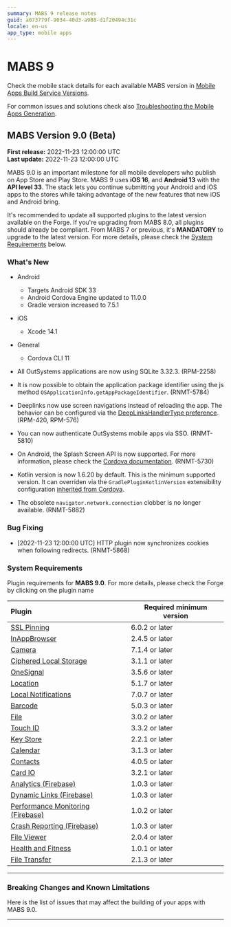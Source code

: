```yaml
---
summary: MABS 9 release notes
guid: a073779f-9034-40d3-a988-d1f20494c31c
locale: en-us
app_type: mobile apps
---
```


# MABS 9

<div class="info">

Check the mobile stack details for each available MABS version in [Mobile Apps Build Service Versions](mabs-versions.md).
</div>

<div class="info">

For common issues and solutions check also [Troubleshooting the Mobile Apps Generation](https://success.outsystems.com/Support/Enterprise_Customers/Troubleshooting/Troubleshooting_the_Mobile_Apps_Generation).
</div>

## MABS Version 9.0 (Beta)

<div class="info">

**First release:** 2022-11-23 12:00:00 UTC<br/>
**Last update:** 2022-11-23 12:00:00 UTC
</div>

MABS 9.0 is an important milestone for all mobile developers who publish on App Store and Play Store. MABS 9 uses **iOS 16**, and **Android 13** with the **API level 33**. The stack lets you continue submitting your Android and iOS apps to the stores while taking advantage of the new features that new iOS and Android bring.

<div class="warning">

It's recommended to update all supported plugins to the latest version available on the Forge. If you're upgrading from MABS 8.0, all plugins should already be compliant. From MABS 7 or previous, it's **MANDATORY** to upgrade to the latest version. For more details, please check the [System Requirements](#system-requirements) below.

</div>

### What's New

* Android
    * Targets Android SDK 33
    * Android Cordova Engine updated to 11.0.0
    * Gradle version increased to 7.5.1
* iOS
    * Xcode 14.1
* General
    * Cordova CLI 11

* All OutSystems applications are now using SQLite 3.32.3. (RPM-2258)
* It is now possible to obtain the application package identifier using the js method `OSApplicationInfo.getAppPackageIdentifier`. (RNMT-5784)
* Deeplinks now use screen navigations instead of reloading the app. The behavior can be configured via the [DeepLinksHandlerType preference](https://success.outsystems.com/Documentation/11/Delivering_Mobile_Apps/Customize_Your_Mobile_App/Customize_Deeplink_Behavior). (RPM-420, RPM-576)
* You can now authenticate OutSystems mobile apps via SSO. (RNMT-5810)
* On Android, the Splash Screen API is now supported. For more information, please check the [Cordova documentation](https://cordova.apache.org/docs/en/latest/core/features/splashscreen/index.html). (RNMT-5730)
* Kotlin version is now 1.6.20 by default. This is the minimum supported version. It can overriden via the `GradlePluginKotlinVersion` extensibility configuration [inherited from Cordova](https://cordova.apache.org/announcements/2020/06/29/cordova-android-9.0.0.html).
* The obsolete `navigator.network.connection` clobber is no longer available. (RNMT-5882)

### Bug Fixing

* [2022-11-23 12:00:00 UTC] HTTP plugin now synchronizes cookies when following redirects. (RNMT-5868)

### System Requirements

Plugin requirements for **MABS 9.0**. For more details, please check the Forge by clicking on the plugin name

|Plugin|Required minimum version|
|:--|---|
|[SSL Pinning](https://www.outsystems.com/forge/component-versions/1873)|6.0.2 or later|
|[InAppBrowser](https://www.outsystems.com/forge/component-versions/1558)|2.4.5 or later|
|[Camera](https://www.outsystems.com/forge/component-versions/1390)|7.1.4 or later|
|[Ciphered Local Storage](https://www.outsystems.com/forge/component-versions/1500)|3.1.1 or later|
|[OneSignal](https://www.outsystems.com/forge/component-versions/2119)|3.5.6 or later|
|[Location](https://www.outsystems.com/forge/component-overview/1395/location-plugin)|5.1.7 or later|
|[Local Notifications](https://www.outsystems.com/forge/component-overview/1541/local-notifications-plugin)|7.0.7 or later|
|[Barcode](https://www.outsystems.com/forge/component-overview/1403/barcode-plugin)|5.0.3 or later|
|[File](https://www.outsystems.com/forge/component-versions/1633)|3.0.2 or later|
|[Touch ID](https://www.outsystems.com/forge/component-versions/1431)|3.3.2 or later|
|[Key Store](https://www.outsystems.com/forge/component-versions/1550)|2.2.1 or later|
|[Calendar](https://www.outsystems.com/forge/component-versions/1566)|3.1.3 or later|
|[Contacts](https://www.outsystems.com/forge/component-versions/1394)|4.0.5 or later|
|[Card IO](https://www.outsystems.com/forge/component-versions/1438)|3.2.1 or later|
|[Analytics (Firebase)](https://www.outsystems.com/forge/component-versions/10704)|1.0.3 or later|
|[Dynamic Links (Firebase)](https://www.outsystems.com/forge/component-versions/10988)|1.0.3 or later|
|[Performance Monitoring (Firebase)](https://www.outsystems.com/forge/component-versions/10706)|1.0.2 or later|
|[Crash Reporting (Firebase)](https://www.outsystems.com/forge/component-versions/10705)|1.0.3 or later|
|[File Viewer](https://www.outsystems.com/forge/component-versions/1606)|2.0.4 or later|
|[Health and Fitness](https://www.outsystems.com/forge/component-versions/11715.)|1.0.1 or later|
|[File Transfer](https://www.outsystems.com/forge/component-versions/1409)|2.1.3 or later|

-----

### Breaking Changes and Known Limitations

Here is the list of issues that may affect the building of your apps with MABS 9.0.

-----
